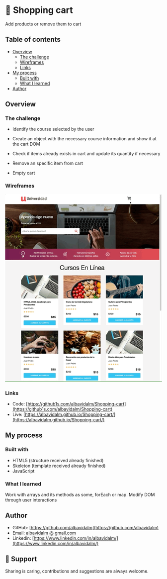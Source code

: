 # 🛒 Shopping cart

Add products or remove them to cart

## Table of contents

- [Overview](#overview)
  - [The challenge](#the-challenge)
  - [Wireframes](#wireframes)
  - [Links](#links)
- [My process](#my-process)
  - [Built with](#built-with)
  - [What I learned](#what-i-learned)
- [Author](#author)

## Overview

### The challenge

- Identify the course selected by the user

- Create an object with the necessary course information and show it at the cart DOM

- Check if items already exists in cart and update its quantity if necessary

- Remove an specific item from cart

- Empty cart

### Wireframes

![](img/screenshot.gif)

### Links

- Code: [https://github1s.com/albavidalm/Shopping-cart](https://github1s.com/albavidalm/Shopping-cart)
- Live: [https://albavidalm.github.io/Shopping-cart/](https://albavidalm.github.io/Shopping-cart/)

## My process

### Built with

- HTML5 (structure received already finished)
- Skeleton (template received already finished)
- JavaScript

### What I learned

Work with arrays and its methods as some, forEach or map. Modify DOM through user interactions

## Author

- GitHub: [https://github.com/albavidalm](https://github.com/albavidalm)
- Email: [albavidalm @ gmail.com](mailto:albavidalm@gmail.com?subject=Hi)
- Linkedin: [https://www.linkedin.com/in/albavidalm/](https://www.linkedin.com/in/albavidalm/)

## 🖤 Support

Sharing is caring, contributions and suggestions are always welcome.

